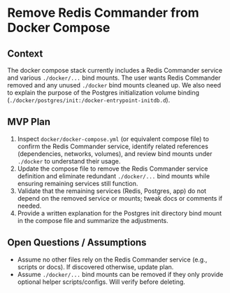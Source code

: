 # Remove Redis Commander from Docker Compose

## Context
The docker compose stack currently includes a Redis Commander service and various `./docker/...` bind mounts. The user wants Redis Commander removed and any unused `./docker` bind mounts cleaned up. We also need to explain the purpose of the Postgres initialization volume binding (`./docker/postgres/init:/docker-entrypoint-initdb.d`).

## MVP Plan
1. Inspect `docker/docker-compose.yml` (or equivalent compose file) to confirm the Redis Commander service, identify related references (dependencies, networks, volumes), and review bind mounts under `./docker` to understand their usage.
2. Update the compose file to remove the Redis Commander service definition and eliminate redundant `./docker/...` bind mounts while ensuring remaining services still function.
3. Validate that the remaining services (Redis, Postgres, app) do not depend on the removed service or mounts; tweak docs or comments if needed.
4. Provide a written explanation for the Postgres init directory bind mount in the compose file and summarize the adjustments.

## Open Questions / Assumptions
- Assume no other files rely on the Redis Commander service (e.g., scripts or docs). If discovered otherwise, update plan.
- Assume `./docker/...` bind mounts can be removed if they only provide optional helper scripts/configs. Will verify before deleting.
